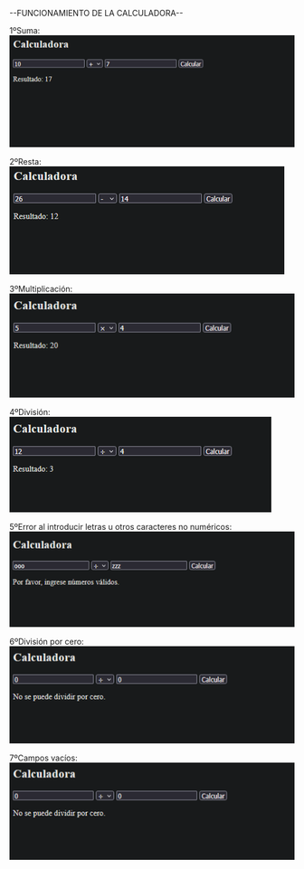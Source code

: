 --FUNCIONAMIENTO DE LA CALCULADORA--

1ºSuma: 
![Calculadora funciomando](img_calculadora/suma.png)

2ºResta:
![Calculadora funciomando](img_calculadora/resta.png)

3ºMultiplicación: 
![Calculadora funciomando](img_calculadora/multi.png)

4ºDivisión:
![Calculadora funciomando](img_calculadora/divi.png)

5ºError al introducir letras u otros caracteres no numéricos: 
![Calculadora funciomando](img_calculadora/letras.png)

6ºDivisión por cero:
![Calculadora funciomando](img_calculadora/dividirporcero.png)

7ºCampos vacíos: 
![Calculadora funciomando](img_calculadora/dividirporcero.png)
